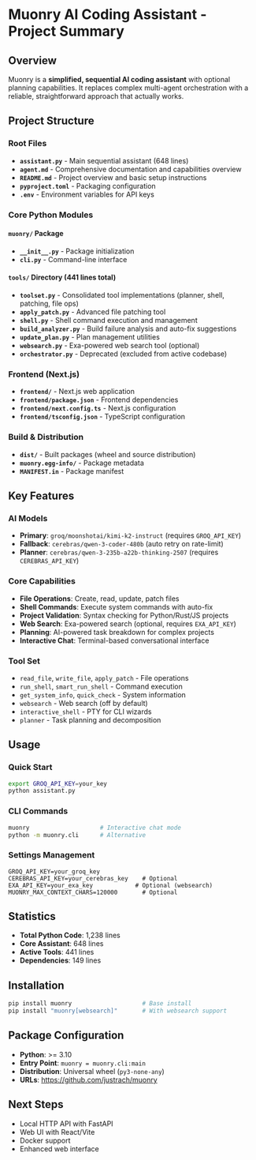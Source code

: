 # Muonry AI Coding Assistant - Project Summary

## Overview
Muonry is a **simplified, sequential AI coding assistant** with optional planning capabilities. It replaces complex multi-agent orchestration with a reliable, straightforward approach that actually works.

## Project Structure

### Root Files
- **`assistant.py`** - Main sequential assistant (648 lines)
- **`agent.md`** - Comprehensive documentation and capabilities overview
- **`README.md`** - Project overview and basic setup instructions
- **`pyproject.toml`** - Packaging configuration
- **`.env`** - Environment variables for API keys

### Core Python Modules
#### `muonry/` Package
- **`__init__.py`** - Package initialization
- **`cli.py`** - Command-line interface

#### `tools/` Directory (441 lines total)
- **`toolset.py`** - Consolidated tool implementations (planner, shell, patching, file ops)
- **`apply_patch.py`** - Advanced file patching tool
- **`shell.py`** - Shell command execution and management
- **`build_analyzer.py`** - Build failure analysis and auto-fix suggestions
- **`update_plan.py`** - Plan management utilities
- **`websearch.py`** - Exa-powered web search tool (optional)
- **`orchestrator.py`** - Deprecated (excluded from active codebase)

### Frontend (Next.js)
- **`frontend/`** - Next.js web application
- **`frontend/package.json`** - Frontend dependencies
- **`frontend/next.config.ts`** - Next.js configuration
- **`frontend/tsconfig.json`** - TypeScript configuration

### Build & Distribution
- **`dist/`** - Built packages (wheel and source distribution)
- **`muonry.egg-info/`** - Package metadata
- **`MANIFEST.in`** - Package manifest

## Key Features

### AI Models
- **Primary**: `groq/moonshotai/kimi-k2-instruct` (requires `GROQ_API_KEY`)
- **Fallback**: `cerebras/qwen-3-coder-480b` (auto retry on rate-limit)
- **Planner**: `cerebras/qwen-3-235b-a22b-thinking-2507` (requires `CEREBRAS_API_KEY`)

### Core Capabilities
- **File Operations**: Create, read, update, patch files
- **Shell Commands**: Execute system commands with auto-fix
- **Project Validation**: Syntax checking for Python/Rust/JS projects
- **Web Search**: Exa-powered search (optional, requires `EXA_API_KEY`)
- **Planning**: AI-powered task breakdown for complex projects
- **Interactive Chat**: Terminal-based conversational interface

### Tool Set
- `read_file`, `write_file`, `apply_patch` - File operations
- `run_shell`, `smart_run_shell` - Command execution
- `get_system_info`, `quick_check` - System information
- `websearch` - Web search (off by default)
- `interactive_shell` - PTY for CLI wizards
- `planner` - Task planning and decomposition

## Usage

### Quick Start
```bash
export GROQ_API_KEY=your_key
python assistant.py
```

### CLI Commands
```bash
muonry                    # Interactive chat mode
python -m muonry.cli      # Alternative
```

### Settings Management
```env
GROQ_API_KEY=your_groq_key
CEREBRAS_API_KEY=your_cerebras_key    # Optional
EXA_API_KEY=your_exa_key            # Optional (websearch)
MUONRY_MAX_CONTEXT_CHARS=120000       # Optional
```

## Statistics
- **Total Python Code**: 1,238 lines
- **Core Assistant**: 648 lines
- **Active Tools**: 441 lines
- **Dependencies**: 149 lines

## Installation
```bash
pip install muonry                    # Base install
pip install "muonry[websearch]"       # With websearch support
```

## Package Configuration
- **Python**: >= 3.10
- **Entry Point**: `muonry = muonry.cli:main`
- **Distribution**: Universal wheel (`py3-none-any`)
- **URLs**: https://github.com/justrach/muonry

## Next Steps
- Local HTTP API with FastAPI
- Web UI with React/Vite
- Docker support
- Enhanced web interface